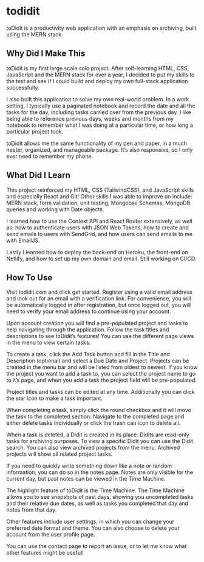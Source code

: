 # todidit
toDidit is a productivity web application with an emphasis on archiving, built using the MERN stack.

## Why Did I Make This

toDidit is my first large scale solo project. After self-learning HTML, CSS, JavaScript and the MERN stack for over a year, I decided to put my skills to the test and see if I could build and deploy my own full-stack application successfully. 

I also built this application to solve my own real-world problem. In a work setting, I typically use a paginated notebook and record the date and all the tasks for the day, including tasks carried over from the previous day. I like being able to reference previous days, weeks and months from my notebook to remember what I was doing at a particular time, or how long a particular project took.

toDidit allows me the same functionality of my pen and paper, in a much neater, organized, and manageable package. It’s also responsive, so I only ever need to remember my phone.

## What Did I Learn

This project reinforced my HTML, CSS (TailwindCSS), and JavaScript skills and especially React and Git! 
Other skills I was able to improve on include: MERN stack, form validation, unit testing, Mongoose Schemas, MongoDB queries and working with Date objects. 

I learned how to use the Context API and React Router extensively, as well as: how to authenticate users with JSON Web Tokens, how to create and send emails to users with SendGrid, and how users can send emails to me with EmailJS.

Lastly I learned how to deploy the back-end on Heroku, the front-end on Netlify, and how to set up my own domain and email. Still working on CI/CD.


## How To Use

Visit todidit.com and click get started. Register using a valid email address and look out for an email with a verification link. For convenience, you will be automatically logged in after registration, but once logged out, you will need to verify your email address to continue using your account.

Upon account creation you will find a pre-populated project and tasks to help navigating through the application. Follow the task titles and descriptions to see toDidit’s features!
You can use the different page views in the menu to view certain tasks.

To create a task, click the Add Task button and fill in the Title and Description (optional) and select a Due Date and Project. 
Projects can be created in the menu bar and will be listed from oldest to newest. 
If you know the project you want to add a task to, you can select the project name to go to it’s page, and when you add a task the project field will be pre-populated.

Project titles and tasks can be edited at any time. Additionally you can click the star icon to make a task important.

When completing a task, simply click the round checkbox and it will move the task to the completed section. Navigate to the completed page and either delete tasks individually or click the trash can icon to delete all.

When a task is deleted, a Didit is created in its place. Didits are read-only tasks for archiving purposes. To view a specific Didit you can use the Didit search.
You can also view archived projects from the menu. Archived projects will show all related project tasks.

If you need to quickly write something down like a note or random information, you can do so in the notes page. Notes are only visible for the current day, but past notes can be viewed in the Time Machine.

The highlight feature of toDidit is the Time Machine. The Time Machine allows you to see snapshots of past days, showing you uncompleted tasks and their relative due dates, as well as tasks you completed that day and notes from that day.

Other features include user settings, in which you can change your preferred date format and theme. You can also choose to delete your account from the user profile page.

You can use the contact page to report an issue, or to let me know what other features might be useful!

